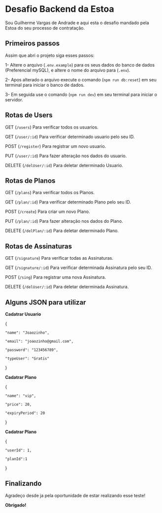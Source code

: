 # Desafio Backend da Estoa

Sou Guilherme Vargas de Andrade e aqui esta o desafio mandado pela Estoa do seu processo de contratação.


## Primeiros passos

Assim que abri o projeto siga esses passos:

1- Altere o arquivo (`.env.example`) para os seus dados do banco de dados (Preferencial mySQL), e altere o nome do arquivo para (`.env`).

2- Apos alterado o arquivo  execute o comando (`npm run db:reset`) em seu terminal para iniciar o banco de dados.

3- Em seguida use o comando (`npm run dev`) em seu terminal para iniciar o servidor.

## Rotas de Users

GET (`/users`) Para verificar todos os usuarios.

GET (`/user/:id`) Para verificar determinado usuario pelo seu ID.

POST (`/register`) Para registrar um novo usuario.

PUT (`/user/:id`) Para fazer alteração nos dados do usuario.

DELETE (`/delUser/:id`) Para deletar determinado Usuario.

## Rotas de Planos

GET (`/plans`) Para verificar todos os Planos.

GET (`/plan/:id`) Para verificar determinado Plano pelo seu ID.

POST (`/create`) Para criar um novo Plano.

PUT (`/plan/:id`) Para fazer alteração nos dados do Plano.

DELETE (`/delPlan/:id`) Para deletar determinado Plano.

## Rotas de Assinaturas

GET (`/signature`) Para verificar todas as Assinaturas.

GET (`/signature/:id`) Para verificar determinada Assinatura pelo seu ID.

POST (`/sing`) Para registrar uma nova Assinatura.

DELETE (`/delUser/:id`) Para deletar determinada Assinatura.


## Alguns JSON para utilizar

**Cadatrar Usuario**

{

	"name": "Joaozinho",

	"email": "joaozinho@gmail.com",

	"password": "123456789",

	"typeUser": "Gratis"
  
}

**Cadatrar Plano**

{

	"name": "vip",

	"price": 20,

	"expiryPeriod": 20

}

**Cadatrar Plano**

{

	"userId": 1,

	"planId":1

}

## Finalizando

Agradeço desde ja pela oportunidade de estar realizando esse teste!

**Obrigado!**
